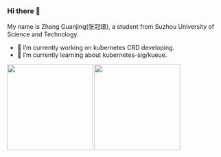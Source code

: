 ### Hi there 👋
My name is Zhang Guanjing(张冠璟), a student from Suzhou University of Science and Technology.
- 🔭 I’m currently working on kubernetes CRD developing.
- 🌱 I’m currently learning about kubernetes-sig/kueue.

<div style="display: flex; gap: 3px;">
  <img height="200px" src="https://github-readme-stats.vercel.app/api?username=B1F030&show_icons=true&theme=vue-dark&count_private=true&hide_rank=true&include_all_commits=true&hide=stars">
  <img height="200px" src="https://github-readme-stats.vercel.app/api/top-langs/?username=B1F030&layout=donut&theme=vue-dark">
</div>
<!--
**B1F030/B1F030** is a ✨ _special_ ✨ repository because its `README.md` (this file) appears on your GitHub profile.

Here are some ideas to get you started:

- 🔭 I’m currently working on ...
- 🌱 I’m currently learning ...
- 👯 I’m looking to collaborate on ...
- 🤔 I’m looking for help with ...
- 💬 Ask me about ...
- 📫 How to reach me: ...
- 😄 Pronouns: ...
- ⚡ Fun fact: ...
-->
